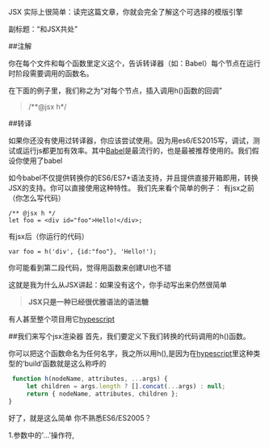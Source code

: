   JSX 实际上很简单：读完这篇文章，你就会完全了解这个可选择的模版引擎

  副标题：“和JSX共处”


##注解

  你在每个文件和每个函数里定义这个，告诉转译器（如：Babel）每个节点在运行时阶段需要调用的函数名。

  在下面的例子里，我们称之为“对每个节点，插入调用h()函数的回调”

  >/**@jsx h*/

##转译

  如果你还没有使用过转译器，你应该尝试使用。因为用es6/ES2015写，调试，测试或运行js都更加有效率。其中[Babel](https://babeljs.io)是最流行的，也是最被推荐使用的。我们假设你使用了babel
    
  如今babel不仅提供转换你的ES6/ES7+语法支持，并且提供直接开箱即用，转换JSX的支持。你可以直接使用这种特性。
  我们先来看个简单的例子：
  有jsx之前（你怎么写代码）
  
    /** @jsx h */
    let foo = <div id="foo">Hello!</div>; 
  

有jsx后（你运行的代码）

`var foo = h('div', {id:"foo"}, 'Hello!');`

你可能看到第二段代码，觉得用函数来创建UI也不错

这就是我为什么从JSX讲起：如果没有这个，你手动写出来仍然很简单

> **JSX只是一种已经很优雅语法的语法糖**

有人甚至整个项目用它[hypescript](https://github.com/hyperhype/hyperscript)

##我们来写个jsx渲染器
 首先，我们要定义下我们转换的代码调用的h()函数。

 你可以把这个函数命名为任何名字，我之所以用h(),是因为在[hypescript](https://github.com/hyperhype/hyperscript)里这种类型的‘build’函数就是这么称呼的
 ```javascript
  function h(nodeName, attributes, ...args) {  
      let children = args.length ? [].concat(...args) : null;
      return { nodeName, attributes, children };
}
 ```
好了，就是这么简单
 你不熟悉ES6/ES2005？
 
 1.参数中的'...'操作符,

